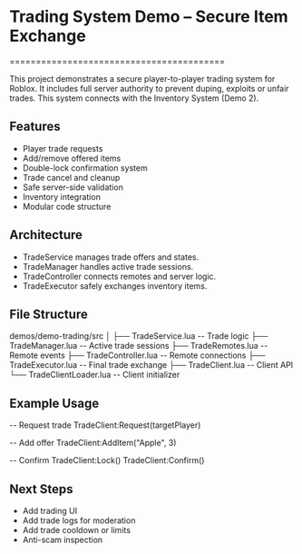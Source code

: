 # Trading System Demo – Secure Item Exchange
=========================================

This project demonstrates a secure player-to-player trading system for Roblox.
It includes full server authority to prevent duping, exploits or unfair trades.
This system connects with the Inventory System (Demo 2).

Features
--------
- Player trade requests
- Add/remove offered items
- Double-lock confirmation system
- Trade cancel and cleanup
- Safe server-side validation
- Inventory integration
- Modular code structure

Architecture
------------
- TradeService manages trade offers and states.
- TradeManager handles active trade sessions.
- TradeController connects remotes and server logic.
- TradeExecutor safely exchanges inventory items.

File Structure
--------------
demos/demo-trading/src
│
├── TradeService.lua       -- Trade logic
├── TradeManager.lua       -- Active trade sessions
├── TradeRemotes.lua       -- Remote events
├── TradeController.lua    -- Remote connections
├── TradeExecutor.lua      -- Final trade exchange
├── TradeClient.lua        -- Client API
└── TradeClientLoader.lua  -- Client initializer

Example Usage
-------------
-- Request trade
TradeClient:Request(targetPlayer)

-- Add offer
TradeClient:AddItem("Apple", 3)

-- Confirm
TradeClient:Lock()
TradeClient:Confirm()

Next Steps
----------
- Add trading UI
- Add trade logs for moderation
- Add trade cooldown or limits
- Anti-scam inspection
